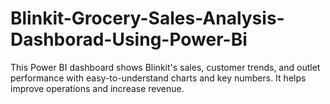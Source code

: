 # Blinkit-Grocery-Sales-Analysis-Dashborad-Using-Power-Bi
This Power BI dashboard shows Blinkit's sales, customer trends, and outlet performance with easy-to-understand charts and key numbers. It helps improve operations and increase revenue.
